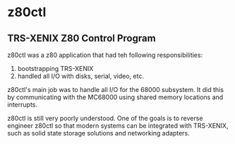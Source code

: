 # z80ctl

## TRS-XENIX Z80 Control Program

z80ctl was a z80 application that had teh following responsibilities:

1. bootstrapping TRS-XENIX
2. handled all I/O with disks, serial, video, etc.

z80ctl's main job was to handle all I/O for the 68000 subsystem.  It did this by communicating with the MC68000 using shared memory locations and interrupts.

z80ctl is still very poorly understood.  One of the goals is to reverse engineer z80ctl so that modern systems can be integrated with TRS-XENIX, such as solid state storage solutions and networking adapters.